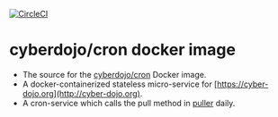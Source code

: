 [![CircleCI](https://circleci.com/gh/cyber-dojo/cron.svg?style=svg)](https://circleci.com/gh/cyber-dojo/cron)

# cyberdojo/cron docker image

- The source for the [cyberdojo/cron](https://hub.docker.com/r/cyberdojo/cron/tags) Docker image.
- A docker-containerized stateless micro-service for [https://cyber-dojo.org](http://cyber-dojo.org).
- A cron-service which calls the pull method in [puller](https://github.com/cyber-dojo/puller) daily.
